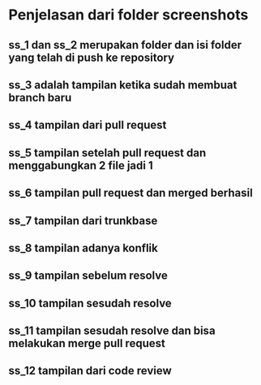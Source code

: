 # Penjelasan dari folder screenshots

## ss_1 dan ss_2 merupakan folder dan isi folder yang telah di push ke repository

## ss_3 adalah tampilan ketika sudah membuat branch baru 

## ss_4 tampilan dari pull request

## ss_5 tampilan setelah pull request dan menggabungkan 2 file jadi 1 

## ss_6 tampilan pull request dan merged berhasil

## ss_7 tampilan dari trunkbase 

## ss_8 tampilan adanya konflik

## ss_9 tampilan sebelum resolve 

## ss_10 tampilan sesudah resolve

## ss_11 tampilan sesudah resolve dan bisa melakukan merge pull request

## ss_12 tampilan dari code review 
